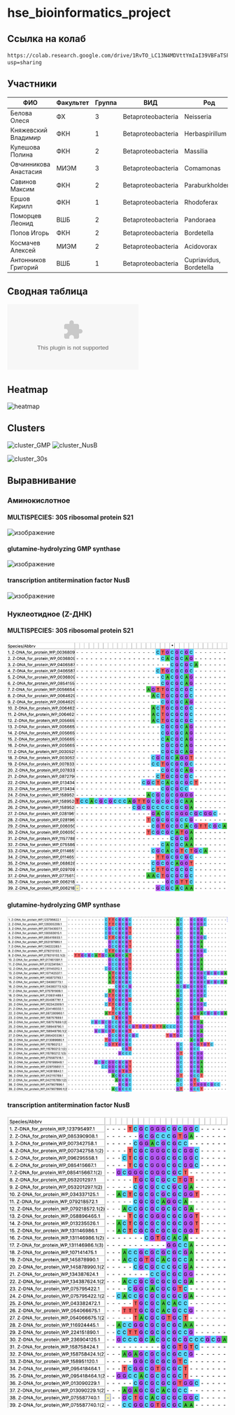 # hse_bioinformatics_project

## Ссылка на колаб
```
https://colab.research.google.com/drive/1RvTO_LC13N4MDVttYmIaI39VBFaTSFgg?usp=sharing
```
## Участники
ФИО |Факультет |Группа |ВИД| Род|
|---|---|---|---|---
Белова	Олеся	|ФХ|	3	|Betaproteobacteria|	Neisseria
Княжевский	Владимир|	ФКН	|1|	Betaproteobacteria|	Herbaspirillum
Кулешова	Полина|	ФКН	|2|	Betaproteobacteria|	Massilia
Овчинникова	Анастасия	|МИЭМ	|3	|Betaproteobacteria	|Comamonas
Савинов 	Максим	|ФКН|	2	|Betaproteobacteria|	Paraburkholderia
Ершов	Кирилл	|ФКН|	1|	Betaproteobacteria	|Rhodoferax
Поморцев	Леонид	|ВШБ|	2|	Betaproteobacteria|	Pandoraea
Попов	Игорь	|ФКН|	2	|Betaproteobacteria|	Bordetella
Космачев	Алексей|	МИЭМ|	2	|Betaproteobacteria	|Acidovorax
Антонников 	Григорий|	ВШБ	|1|	Betaproteobacteria|	Сupriavidus, Bordetella
## Сводная таблица
![Сводная таблица](https://github.com/Polindromka/hse_bioinformatics_project/blob/main/result.csv)
## Heatmap

![heatmap](https://user-images.githubusercontent.com/59918228/174296780-49dc67b2-5999-4a30-a194-39c50f5f2dd5.png)




## Clusters
![cluster_GMP](https://user-images.githubusercontent.com/59918228/174321407-8c72667f-1e30-40aa-91b4-b93c3ebc33a3.png)
![cluster_NusB](https://user-images.githubusercontent.com/59918228/174321418-dafc5b0f-ad08-42ef-9e01-52afb3822690.png)

![cluster_30s](https://user-images.githubusercontent.com/59918228/174321399-b06a917f-b135-402d-abc3-c919cc57e61f.png)

## Выравнивание

### Аминокислотное
#### MULTISPECIES: 30S ribosomal protein S21

![изображение](https://user-images.githubusercontent.com/59918228/174325433-e6564148-596b-4fb1-bd1b-035e4d1f01c0.png)
#### glutamine-hydrolyzing GMP synthase
![изображение](https://user-images.githubusercontent.com/59918228/174326634-d3beb52d-4589-4e2b-bc20-7da330b46e76.png)
#### transcription antitermination factor NusB
![изображение](https://user-images.githubusercontent.com/59918228/174326926-b92cf80d-effd-40c5-adec-3e2354d3e705.png)

### Нуклеотидное (Z-ДНК)
#### MULTISPECIES: 30S ribosomal protein S21

![изображение](alignments/nucleotide_cluster_1.png)
#### glutamine-hydrolyzing GMP synthase
![изображение](alignments/nucleotide_cluster_2.png)
#### transcription antitermination factor NusB
![изображение](alignments/nucleotide_cluster_3.png)






